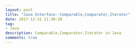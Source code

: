 ```yaml
---
layout: post
title: "Java Interface--Comparable,Comparator,Iterator"
date: 2017-12-31 11:30:20
tag:
- Java
description: Comparable,Comparator,Iterator in Java
comments: true
---
```

